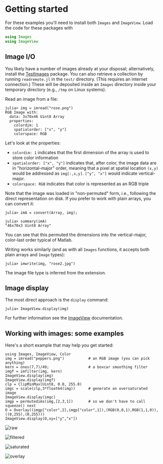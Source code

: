 # Getting started

For these examples you'll need to install both `Images` and `ImageView`.
Load the code for these packages with

```julia
using Images
using ImageView
```

## Image I/O

You likely have a number of images already at your disposal; alternatively, install the [TestImages](https://github.com/timholy/TestImages.jl) package.
You can also retrieve a collection by running `readremote.jl` in the `test/` directory.
(This requires an internet connection.)
These will be deposited inside an `Images` directory inside your temporary directory
(e.g., `/tmp` on Linux systems).

Read an image from a file:
```
julia> img = imread("rose.png")
RGB Image with:
  data: 3x70x46 Uint8 Array
  properties:
    colordim: 1
    spatialorder: ["x", "y"]
    colorspace: RGB
```
Let's look at the properties:

- `colordim: 1` indicates that the first dimension of the array is used to store color information
- `spatialorder: ["x", "y"]` indicates that, after color, the image data are in "horizontal-major" order, meaning that a pixel at spatial location `(x,y)` would be addressed as `img[:,x,y]`. `["y", "x"]` would indicate vertical-major.
- `colorspace: RGB` indicates that color is represented as an RGB triple

Note that the image was loaded in "non-permuted" form, i.e., following the direct representation on disk.
If you prefer to work with plain arrays, you can convert it:
```
julia> imA = convert(Array, img);

julia> summary(imA)
"46x70x3 Uint8 Array"
```
You can see that this permuted the dimensions into the vertical-major, color-last order typical of Matlab.

Writing works similarly (and as with all `Images` functions, it accepts both plain arrays and `Image` types):
```
julia> imwrite(img, "rose2.jpg")
```
The image file type is inferred from the extension.

## Image display

The most direct approach is the `display` command:
```
julia> ImageView.display(img)
```
For further information see the [ImageView](https://github.com/timholy/ImageView.jl) documentation.

## Working with images: some examples

Here's a short example that may help you get started:
```
using Images, ImageView, Color
img = imread("peppers.png")           # an RGB image (you can pick anything)
kern = ones(7,7)/49;                  # a boxcar smoothing filter
imgf = imfilter(img, kern)
ImageView.display(img)
ImageView.display(imgf)
clp = ClipMinMax(Uint8, 0.0, 255.0)
imgc = scale(clp,3*float64(img))      # generate an oversaturated image
ImageView.display(imgc)
imgp = permutedims(img,[2,3,1])       # so we don't have to call squeeze() next
O = Overlay((imgp["color",2],imgp["color",1]),(RGB(0,0,1),RGB(1,1,0)),((0,255),(0,255)))
ImageView.display(O,xy=["y","x"])
```

![raw](figures/peppers1.jpg)

![filtered](figures/peppers2.jpg)

![saturated](figures/peppers3.jpg)

![overlay](figures/peppers4.jpg)

